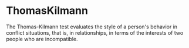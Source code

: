 # ThomasKilmann
 The Thomas-Kilmann test evaluates the style of a person's behavior in conflict situations, that is, in relationships, in terms of the interests of two people who are incompatible.
